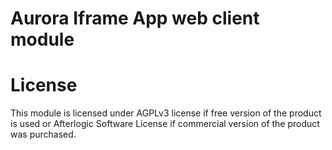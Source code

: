 # Aurora Iframe App web client module

# License
This module is licensed under AGPLv3 license if free version of the product is used or Afterlogic Software License if commercial version of the product was purchased.